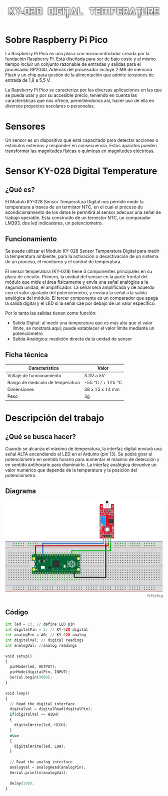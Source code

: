 ![Titulo](cooltext399271184396629.png)

# Sobre Raspberry Pi Pico
La Raspberry Pi Pico es una placa con microcontrolador creada por la fundación Raspberry Pi. Está diseñada para ser de bajo coste y al mismo tiempo incluir un conjunto razonable de entradas y salidas para el procesador RP2040. Además del procesador incluye 2 MB de memoria Flash y un chip para gestión de la alimentación que admite tensiones de entrada de 1,8 a 5,5 V.

La Rapsberry Pi Pico se caracteriza por las diversas aplicaciones en las que se pueda usar y por su accesible precio, teniendo en cuenta las características que nos ofrece, permitiéndonos así, hacer uso de ella en diversos proyectos escolares o personales.


# Sensores
Un sensor es un dispositivo que está capacitado para detectar acciones o estímulos externos y responder en consecuencia. Estos aparatos pueden transformar las magnitudes físicas o químicas en magnitudes eléctricas.


# Sensor KY-028 Digital Temperature

## ¿Qué es?
El Modulo KY-028 Sensor Temperatura Digital nos permite medir la temperatura a través de un termistor  NTC, en el cual el proceso de acondicionamiento de los datos le permitirá al sensor adecuar una señal de trabajo operable. Esta construido de un termistor NTC, un comparador LM393, dos led indicadores, un potenciometro.

## Funcionamiento
Se puede utilizar el Modulo KY-028 Sensor Temperatura Digital para medir la temperatura ambiente, para la activación o desactivación de un sistema de un proceso, el monitoreo y el control de temperatura.

El sensor temperatura (KY-028) tiene 3 componentes principales en su placa de circuito. Primero, la unidad del sensor en la parte frontal del módulo que mide el área físicamente y envía una señal analógica a la segunda unidad, el amplificador. La señal será amplificada y de acuerdo con el valor ajustado del potenciómetro, y enviará la señal a la salida analógica del módulo.
El tercer componente es un comparador que apaga la salida digital y el LED si la señal cae por debajo de un valor específico.

Por lo tanto las salidas tienen como función:
- Salida Digital: al medir una temperatura que es más alta que el valor límite, se mostrará aquí; puede establecer el valor límite mediante un potenciómetro
- Salida Analógica: medición directa de la unidad de sensor

## Ficha técnica 
|            Característica              |         Valor       |
|----------------------------------------|---------------------|
| Voltaje de funcionamiento              | 3.3V a  5V          |
| Rango de medición de temperatura       | -55 °C / + 125 °C   |
| Dimensiones                            | 38 x 15 x 14 mm     |
| Peso                                   | 3g                  |

  
# Descripción del trabajo

## ¿Qué se busca hacer?
Cuando se alcanza el máximo de temperatura, la interfaz digital enviará una señal ALTA encendiendo el LED en el Arduino (pin 13). Se podrá girar el potenciómetro en sentido horario para aumentar el máximo de detección y en sentido antihorario para disminuirlo. La interfaz analógica devuelve un valor numérico que depende de la temperatura y la posición del potenciómetro.

## Diagrama
![Diagrama](DiagramaSistemas_bb.jpg)


## Código
````python
int led = 13; // define LED pin
int digitalPin = 2; // KY-028 digital 
int analogPin = A0; // KY-028 analog 
int digitalVal; // digital readings
int analogVal; //analog readings

void setup()
{
  pinMode(led, OUTPUT);
  pinMode(digitalPin, INPUT);
  Serial.begin(9600);
}

void loop()
{
  // Read the digital interface
  digitalVal = digitalRead(digitalPin); 
  if(digitalVal == HIGH) 
  {
    digitalWrite(led, HIGH);
  }
  else
  {
    digitalWrite(led, LOW);
  }

  // Read the analog interface
  analogVal = analogRead(analogPin); 
  Serial.println(analogVal);

  delay(100);
}
````
